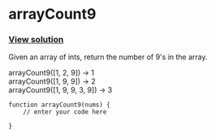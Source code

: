 # arrayCount9
### [View solution](solution/)  
Given an array of ints, return the number of 9's in the array.  

arrayCount9([1, 2, 9]) → 1  
arrayCount9([1, 9, 9]) → 2  
arrayCount9([1, 9, 9, 3, 9]) → 3  

```
function arrayCount9(nums) {
    // enter your code here

}
```
